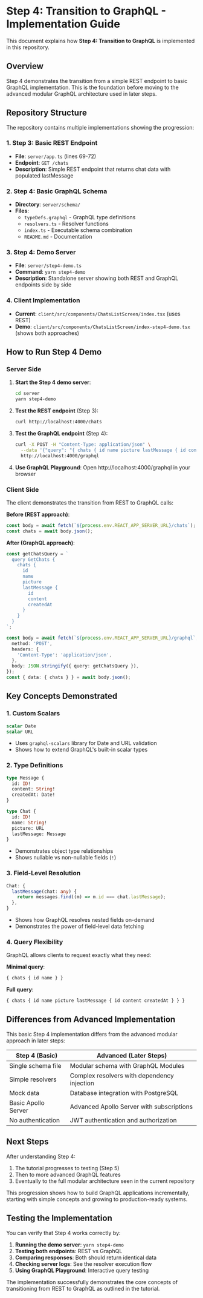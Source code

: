# Step 4: Transition to GraphQL - Implementation Guide

This document explains how **Step 4: Transition to GraphQL** is implemented in this repository.

## Overview 

Step 4 demonstrates the transition from a simple REST endpoint to basic GraphQL implementation. This is the foundation before moving to the advanced modular GraphQL architecture used in later steps.

## Repository Structure

The repository contains multiple implementations showing the progression:

### 1. Step 3: Basic REST Endpoint
- **File**: `server/app.ts` (lines 69-72)
- **Endpoint**: `GET /chats`
- **Description**: Simple REST endpoint that returns chat data with populated lastMessage

### 2. Step 4: Basic GraphQL Schema
- **Directory**: `server/schema/`
- **Files**:
  - `typeDefs.graphql` - GraphQL type definitions
  - `resolvers.ts` - Resolver functions 
  - `index.ts` - Executable schema combination
  - `README.md` - Documentation

### 3. Step 4: Demo Server
- **File**: `server/step4-demo.ts`
- **Command**: `yarn step4-demo`
- **Description**: Standalone server showing both REST and GraphQL endpoints side by side

### 4. Client Implementation
- **Current**: `client/src/components/ChatsListScreen/index.tsx` (uses REST)
- **Demo**: `client/src/components/ChatsListScreen/index-step4-demo.tsx` (shows both approaches)

## How to Run Step 4 Demo

### Server Side

1. **Start the Step 4 demo server**:
   ```bash
   cd server
   yarn step4-demo
   ```

2. **Test the REST endpoint** (Step 3):
   ```bash
   curl http://localhost:4000/chats
   ```

3. **Test the GraphQL endpoint** (Step 4):
   ```bash
   curl -X POST -H "Content-Type: application/json" \
     --data '{"query": "{ chats { id name picture lastMessage { id content createdAt } } }"}' \
     http://localhost:4000/graphql
   ```

4. **Use GraphQL Playground**:
   Open http://localhost:4000/graphql in your browser

### Client Side

The client demonstrates the transition from REST to GraphQL calls:

**Before (REST approach)**:
```typescript
const body = await fetch(`${process.env.REACT_APP_SERVER_URL}/chats`);
const chats = await body.json();
```

**After (GraphQL approach)**:
```typescript
const getChatsQuery = `
  query GetChats {
    chats {
      id
      name
      picture
      lastMessage {
        id
        content
        createdAt
      }
    }
  }
`;

const body = await fetch(`${process.env.REACT_APP_SERVER_URL}/graphql`, {
  method: 'POST',
  headers: {
    'Content-Type': 'application/json',
  },
  body: JSON.stringify({ query: getChatsQuery }),
});
const { data: { chats } } = await body.json();
```

## Key Concepts Demonstrated

### 1. Custom Scalars
```graphql
scalar Date
scalar URL
```
- Uses `graphql-scalars` library for Date and URL validation
- Shows how to extend GraphQL's built-in scalar types

### 2. Type Definitions
```graphql
type Message {
  id: ID!
  content: String!
  createdAt: Date!
}

type Chat {
  id: ID!
  name: String!
  picture: URL
  lastMessage: Message
}
```
- Demonstrates object type relationships
- Shows nullable vs non-nullable fields (`!`)

### 3. Field-Level Resolution
```typescript
Chat: {
  lastMessage(chat: any) {
    return messages.find((m) => m.id === chat.lastMessage);
  },
}
```
- Shows how GraphQL resolves nested fields on-demand
- Demonstrates the power of field-level data fetching

### 4. Query Flexibility
GraphQL allows clients to request exactly what they need:

**Minimal query**:
```graphql
{ chats { id name } }
```

**Full query**:
```graphql
{ chats { id name picture lastMessage { id content createdAt } } }
```

## Differences from Advanced Implementation

This basic Step 4 implementation differs from the advanced modular approach in later steps:

| Step 4 (Basic) | Advanced (Later Steps) |
|----------------|------------------------|
| Single schema file | Modular schema with GraphQL Modules |
| Simple resolvers | Complex resolvers with dependency injection |
| Mock data | Database integration with PostgreSQL |
| Basic Apollo Server | Advanced Apollo Server with subscriptions |
| No authentication | JWT authentication and authorization |

## Next Steps

After understanding Step 4:
1. The tutorial progresses to testing (Step 5)
2. Then to more advanced GraphQL features
3. Eventually to the full modular architecture seen in the current repository

This progression shows how to build GraphQL applications incrementally, starting with simple concepts and growing to production-ready systems.

## Testing the Implementation

You can verify that Step 4 works correctly by:

1. **Running the demo server**: `yarn step4-demo`
2. **Testing both endpoints**: REST vs GraphQL
3. **Comparing responses**: Both should return identical data
4. **Checking server logs**: See the resolver execution flow
5. **Using GraphQL Playground**: Interactive query testing

The implementation successfully demonstrates the core concepts of transitioning from REST to GraphQL as outlined in the tutorial.